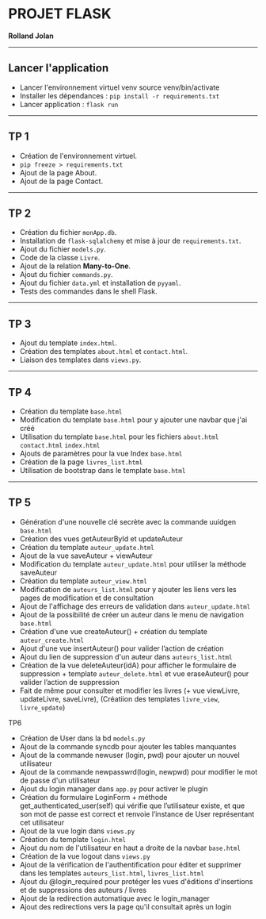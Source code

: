 # PROJET FLASK

**Rolland Jolan**

---

## Lancer l'application
* Lancer l'environnement virtuel venv source venv/bin/activate
* Installer les dépendances : `pip install -r requirements.txt`
* Lancer application : `flask run`

---

## TP 1 

* Création de l'environnement virtuel.
* `pip freeze > requirements.txt`
* Ajout de la page About.
* Ajout de la page Contact.

---

## TP 2 

* Création du fichier `monApp.db`.
* Installation de `flask-sqlalchemy` et mise à jour de `requirements.txt`.
* Ajout du fichier `models.py`.
* Code de la classe `Livre`.
* Ajout de la relation **Many-to-One**.
* Ajout du fichier `commands.py`.
* Ajout du fichier `data.yml` et installation de `pyyaml`.
* Tests des commandes dans le shell Flask.

---

## TP 3 

* Ajout du template `index.html`.
* Création des templates `about.html` et `contact.html`.
* Liaison des templates dans `views.py`.

---

## TP 4

* Création du template `base.html`
* Modification du template `base.html` pour y ajouter une navbar que j'ai créé
* Utilisation du template `base.html` pour les fichiers `about.html` `contact.html` `index.html`
* Ajouts de paramètres pour la vue Index `base.html` 
* Création de la page `livres_list.html`
* Utilisation de bootstrap dans le template `base.html`

---

## TP 5

* Génération d'une nouvelle clé secrète avec la commande uuidgen `base.html`
* Création des vues getAuteurById et updateAuteur
* Création du template `auteur_update.html`
* Ajout de la vue saveAuteur + viewAuteur
* Modification du template `auteur_update.html` pour utiliser la méthode saveAuteur
* Création du template `auteur_view.html`
* Modification de `auteurs_list.html` pour y ajouter les liens vers les pages de modification et de consultation
* Ajout de l'affichage des erreurs de validation dans `auteur_update.html`
* Ajout de la possibilité de créer un auteur dans le menu de navigation `base.html`
* Création d'une vue createAuteur() + création du template `auteur_create.html`
* Ajout d'une vue insertAuteur() pour valider l’action de création
* Ajout du lien de suppression d'un auteur dans `auteurs_list.html`
* Création de la vue deleteAuteur(idA) pour afficher le formulaire de suppression + template `auteur_delete.html` et vue eraseAuteur() pour valider l’action de suppression
* Fait de même pour consulter et modifier les livres (+ vue viewLivre, updateLivre, saveLivre), (Créatiion des templates `livre_view`, `livre_update`)

TP6
* Création de User dans la bd `models.py`
* Ajout de la commande syncdb pour ajouter les tables manquantes
* Ajout de la commande newuser (login, pwd) pour ajouter un nouvel utilisateur
* Ajout de la commande newpasswrd(login, newpwd) pour modifier le mot de passe d'un utilisateur
* Ajout du login manager dans `app.py` pour activer le plugin
* Création du formulaire LoginForm + méthode get_authenticated_user(self) qui vérifie que l’utilisateur existe, et que son mot de
passe est correct et renvoie l’instance de User représentant cet utilisateur
* Ajout de la vue login dans `views.py`
* Création du template `login.html`
* Ajout du nom de l'utilisateur en haut a droite de la navbar `base.html`
* Création de la vue logout dans `views.py`
* Ajout de la vérification de l'authentification pour éditer et supprimer dans les templates `auteurs_list.html`, `livres_list.html`
* Ajout du @login_required pour protéger les vues d'éditions d'insertions et de suppressions des auteurs / livres
* Ajout de la redirection automatique avec le login_manager
* Ajout des redirections vers la page qu'il consultait après un login